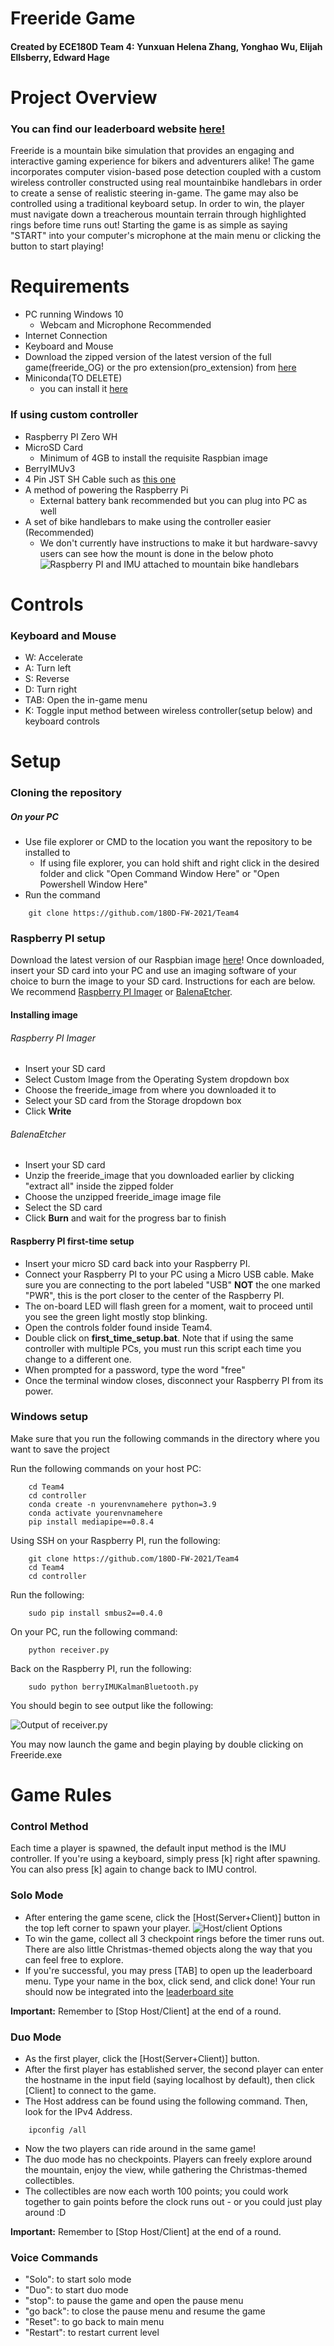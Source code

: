 # Freeride Game
#### Created by ECE180D Team 4: Yunxuan Helena Zhang, Yonghao Wu, Elijah Ellsberry, Edward Hage  

# Project Overview
### You can find our leaderboard website [here!](https://freeride-leaderboard.herokuapp.com/)

Freeride is a mountain bike simulation that provides an engaging and interactive gaming experience for bikers and adventurers alike!
The game incorporates computer vision-based pose detection coupled with a custom wireless controller constructed using real mountainbike handlebars in order to create a sense of realistic steering in-game. The game may also be controlled using a traditional keyboard setup. In order to win, the player must navigate down a treacherous mountain terrain through highlighted rings before time runs out! Starting the game is as simple as saying "START" into your computer's microphone at the main menu or clicking the button to start playing!  

# Requirements

* PC running Windows 10
    * Webcam and Microphone Recommended
* Internet Connection
* Keyboard and Mouse
* Download the zipped version of the latest version of the full game(freeride_OG) or the pro extension(pro_extension) from [here](https://drive.google.com/drive/folders/1TNyI20opnT0iORDcK3ohroQoQwGf5iiG?usp=sharing)
* Miniconda(TO DELETE)
    * you can install it [here](https://docs.conda.io/en/latest/miniconda.html)

### If using custom controller

* Raspberry PI Zero WH
* MicroSD Card
    * Minimum of 4GB to install the requisite Raspbian image
* BerryIMUv3
* 4 Pin JST SH Cable such as [this one](https://www.adafruit.com/product/4397)
* A method of powering the Raspberry Pi
    * External battery bank recommended but you can plug into PC as well
* A set of bike handlebars to make using the controller easier (Recommended)
    * We don't currently have instructions to make it but hardware-savvy users can see how the mount is done in the below photo
![Raspberry PI and IMU attached to mountain bike handlebars](/images/controller.png)  

# Controls
### Keyboard and Mouse
* W: Accelerate
* A: Turn left
* S: Reverse
* D: Turn right
* TAB: Open the in-game menu
* K: Toggle input method between wireless controller(setup below) and keyboard controls

# Setup

### Cloning the repository

##### On your PC
* Use file explorer or CMD to the location you want the repository to be installed to
    * If using file explorer, you can hold shift and right click in the desired folder and click "Open Command Window Here" or "Open Powershell Window Here"
* Run the command
```
    git clone https://github.com/180D-FW-2021/Team4
```

### Raspberry PI setup

Download the latest version of our Raspbian image [here](https://drive.google.com/file/d/1xR5fUs9Dn2AiZSrX5KjP963uS0IBcHe7/view?usp=sharing)!
Once downloaded, insert your SD card into your PC and use an imaging software of your choice to burn the image to your SD card. Instructions for each are below. We recommend [Raspberry PI Imager](https://downloads.raspberrypi.org/imager/imager_latest.exe) or [BalenaEtcher](https://github.com/balena-io/etcher/releases/download/v1.7.7/balenaEtcher-Portable-1.7.7.exe?d_id=9cccbf8a-2c5a-45c8-905c-2a206ba5e6d4R).

#### Installing image

###### Raspberry PI Imager

* Insert your SD card
* Select Custom Image from the Operating System dropdown box
* Choose the freeride_image from where you downloaded it to
* Select your SD card from the Storage dropdown box
* Click **Write**

###### BalenaEtcher

* Insert your SD card
* Unzip the freeride_image that you downloaded earlier by clicking "extract all" inside the zipped folder
* Choose the unzipped freeride_image image file
* Select the SD card
* Click **Burn** and wait for the progress bar to finish

#### Raspberry PI first-time setup

* Insert your micro SD card back into your Raspberry PI.
* Connect your Raspberry PI to your PC using a Micro USB cable. Make sure you are connecting to the port labeled "USB" **NOT** the one marked "PWR", this is the port closer to the center of the Raspberry PI. 
* The on-board LED will flash green for a moment, wait to proceed until you see the green light mostly stop blinking.
* Open the controls folder found inside Team4.
* Double click on **first_time_setup.bat**. Note that if using the same controller with multiple PCs, you must run this script each time you change to a different one.
* When prompted for a password, type the word "free"
* Once the terminal window closes, disconnect your Raspberry PI from its power.

### Windows setup

Make sure that you run the following commands in the directory where you want to save the project

Run the following commands on your host PC:
```
    cd Team4
    cd controller
    conda create -n yourenvnamehere python=3.9
    conda activate yourenvnamehere
    pip install mediapipe==0.8.4
``` 
Using SSH on your Raspberry PI, run the following:
```
    git clone https://github.com/180D-FW-2021/Team4
    cd Team4
    cd controller
```

Run the following:
```
    sudo pip install smbus2==0.4.0
```
On your PC, run the following command:
```
    python receiver.py
```    
Back on the Raspberry PI, run the following:
```
    sudo python berryIMUKalmanBluetooth.py
```
You should begin to see output like the following:  

![Output of receiver.py](/images/output.png)

You may now launch the game and begin playing by double clicking on Freeride.exe

    
# Game Rules

### Control Method
Each time a player is spawned, the default input method is the IMU controller. If you're using a keyboard, simply press [k] right after spawning. You can also press [k] again to change back to IMU control.

### Solo Mode

* After entering the game scene, click the [Host(Server+Client)] button in the top left corner to spawn your player.
![Host/client Options](/images/ss1.png)
* To win the game, collect all 3 checkpoint rings before the timer runs out. There are also little Christmas-themed objects along the way that you can feel free to explore.
* If you're successful, you may press [TAB] to open up the leaderboard menu. Type your name in the box, click send, and click done! Your run should now be integrated into the [leaderboard site](https://freeride-leaderboard.herokuapp.com)

**Important:** Remember to [Stop Host/Client] at the end of a round.

### Duo Mode

* As the first player, click the [Host(Server+Client)] button.
* After the first player has established server, the second player can enter the hostname in the input field (saying localhost by default), then click [Client] to connect to the game.
* The Host address can be found using the following command. Then, look for the IPv4 Address.
```
    ipconfig /all
``` 
* Now the two players can ride around in the same game!
* The duo mode has no checkpoints. Players can freely explore around the mountain, enjoy the view, while gathering the Christmas-themed collectibles.
* The collectibles are now each worth 100 points; you could work together to gain points before the clock runs out - or you could just play around :D

**Important:** Remember to [Stop Host/Client] at the end of a round.

### Voice Commands

* "Solo": to start solo mode
* "Duo": to start duo mode
* "stop": to pause the game and open the pause menu
* "go back": to close the pause menu and resume the game
* "Reset": to go back to main menu
* "Restart": to restart current level
